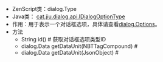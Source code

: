 * ZenScript类：dialog.Type
* Java类： [cat.jiu.dialog.api.IDialogOptionType]()
* 作用：用于表示一个对话框选项，具体请查看[dialog.Options](dialog.Options.md)。
* 方法
    * String id() # 获取对话框选项类型ID
    * dialog.Data getDataUnit(NBTTagCompound) #
    * dialog.Data getDataUnit(JsonObject) #
